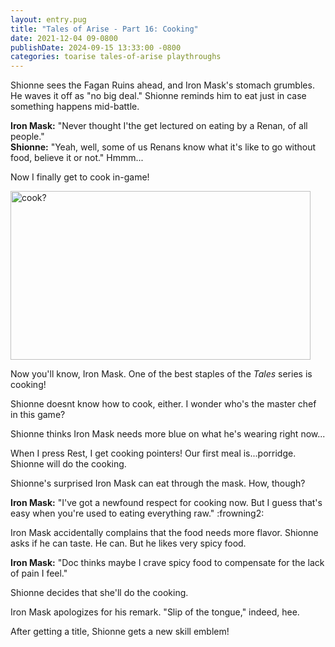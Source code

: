 ```yaml
---
layout: entry.pug
title: "Tales of Arise - Part 16: Cooking"
date: 2021-12-04 09-0800
publishDate: 2024-09-15 13:33:00 -0800
categories: toarise tales-of-arise playthroughs
---
```


Shionne sees the Fagan Ruins ahead, and Iron Mask's stomach grumbles. He waves it off as "no big deal." Shionne reminds him to eat just in case something happens mid-battle.

**Iron Mask:** "Never thought I'the get lectured on eating by a Renan, of all people."<br/>
**Shionne:** "Yeah, well, some of us Renans know what it's like to go without food, believe it or not." Hmmm...

Now I finally get to cook in-game!

<img src="https://i.imgur.com/ELrQdVV.jpg" alt="cook?" id="hd-liveblog" width="480" height="270" />

Now you'll know, Iron Mask. One of the best staples of the *Tales* series is cooking!

Shionne doesnt know how to cook, either. I wonder who's the master chef in this game?

Shionne thinks Iron Mask needs more blue on what he's wearing right now...

When I press Rest, I get cooking pointers! Our first meal is...porridge. Shionne will do the cooking.

Shionne's surprised Iron Mask can eat through the mask. How, though?

**Iron Mask:** "I've got a newfound respect for cooking now. But I guess that's easy when you're used to eating everything raw." :frowning2:

Iron Mask accidentally complains that the food needs more flavor. Shionne asks if he can taste. He can. But he likes very spicy food.

**Iron Mask:** "Doc thinks maybe I crave spicy food to compensate for the lack of pain I feel."

Shionne decides that she'll do the cooking.

Iron Mask apologizes for his remark. "Slip of the tongue," indeed, hee.

After getting a title, Shionne gets a new skill emblem!